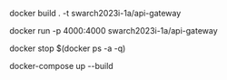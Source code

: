 docker build . -t swarch2023i-1a/api-gateway

docker run -p 4000:4000 swarch2023i-1a/api-gateway

docker stop $(docker ps -a -q)

docker-compose up --build